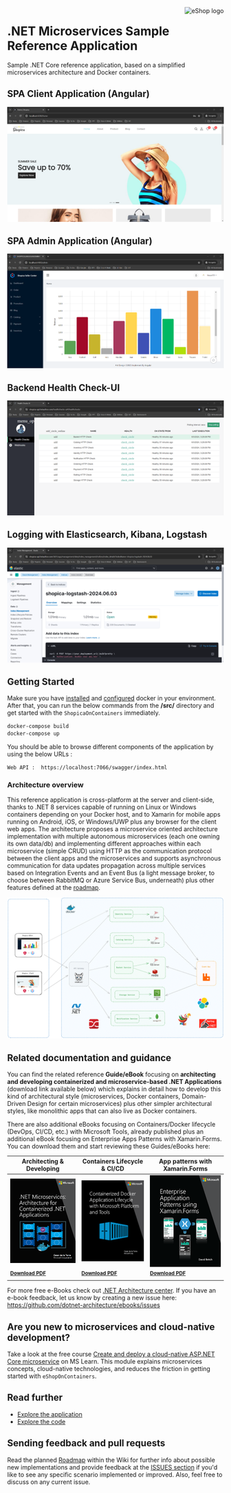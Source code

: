 <a href="https://dot.net/architecture">
   <img src="https://shopica-client.hvtauthor.com/assets/images/logo.PNG" alt="eShop logo" title="eShopOnContainers" align="right" height="60" />
</a>

# .NET Microservices Sample Reference Application

Sample .NET Core reference application, based on a simplified microservices architecture and Docker containers.

## SPA Client Application (Angular)

![](/shopica-services/image/shopica-client.png)

## SPA Admin Application (Angular)

![](/shopica-services/image/shopica-admin.png)

## Backend Health Check-UI

![](/shopica-services/image/shopica-health-check.png)

## Logging with Elasticsearch, Kibana, Logstash

![](/shopica-services/image/shopica-logging.png)

## Getting Started

Make sure you have [installed](https://docs.docker.com/docker-for-windows/install/) and [configured](https://github.com/dotnet-architecture/eShopOnContainers/wiki/Windows-setup#configure-docker) docker in your environment. After that, you can run the below commands from the **/src/** directory and get started with the `ShopicaOnContainers` immediately.

```powershell
docker-compose build
docker-compose up
```

You should be able to browse different components of the application by using the below URLs :

```
Web API :  https://localhost:7066/swagger/index.html
```

### Architecture overview

This reference application is cross-platform at the server and client-side, thanks to .NET 8 services capable of running on Linux or Windows containers depending on your Docker host, and to Xamarin for mobile apps running on Android, iOS, or Windows/UWP plus any browser for the client web apps.
The architecture proposes a microservice oriented architecture implementation with multiple autonomous microservices (each one owning its own data/db) and implementing different approaches within each microservice (simple CRUD) using HTTP as the communication protocol between the client apps and the microservices and supports asynchronous communication for data updates propagation across multiple services based on Integration Events and an Event Bus (a light message broker, to choose between RabbitMQ or Azure Service Bus, underneath) plus other features defined at the [roadmap](https://github.com/dotnet-architecture/eShopOnContainers/wiki/Roadmap).

![](/shopica-services/image/shopica-architecture.png)

## Related documentation and guidance

You can find the related reference **Guide/eBook** focusing on **architecting and developing containerized and microservice-based .NET Applications** (download link available below) which explains in detail how to develop this kind of architectural style (microservices, Docker containers, Domain-Driven Design for certain microservices) plus other simpler architectural styles, like monolithic apps that can also live as Docker containers.

There are also additional eBooks focusing on Containers/Docker lifecycle (DevOps, CI/CD, etc.) with Microsoft Tools, already published plus an additional eBook focusing on Enterprise Apps Patterns with Xamarin.Forms.
You can download them and start reviewing these Guides/eBooks here:

| Architecting & Developing                                                                              | Containers Lifecycle & CI/CD                                                                       | App patterns with Xamarin.Forms                                                                                          |
| ------------------------------------------------------------------------------------------------------ | -------------------------------------------------------------------------------------------------- | ------------------------------------------------------------------------------------------------------------------------ |
| [![](/shopica-services/image/architecture-book-cover-large-we.png)](https://aka.ms/microservicesebook) | [![](/shopica-services/image/devops-book-cover-large-we.png)](https://aka.ms/dockerlifecycleebook) | [![](/shopica-services/image/xamarin-enterprise-patterns-ebook-cover-large-we.png)](https://aka.ms/xamarinpatternsebook) |
| <sup> <a href='https://aka.ms/microservicesebook'>**Download PDF**</a> </sup>                          | <sup> <a href='https://aka.ms/dockerlifecycleebook'>**Download PDF** </a> </sup>                   | <sup> <a href='https://aka.ms/xamarinpatternsebook'>**Download PDF** </a> </sup>                                         |

For more free e-Books check out [.NET Architecture center](https://dot.net/architecture). If you have an e-book feedback, let us know by creating a new issue here: <https://github.com/dotnet-architecture/ebooks/issues>

## Are you new to **microservices** and **cloud-native development**?

Take a look at the free course [Create and deploy a cloud-native ASP.NET Core microservice](https://docs.microsoft.com/en-us/learn/modules/microservices-aspnet-core/) on MS Learn. This module explains microservices concepts, cloud-native technologies, and reduces the friction in getting started with `eShopOnContainers`.

## Read further

- [Explore the application](https://github.com/dotnet-architecture/eShopOnContainers/wiki/Explore-the-application)
- [Explore the code](https://github.com/dotnet-architecture/eShopOnContainers/wiki/Explore-the-code)

## Sending feedback and pull requests

Read the planned [Roadmap](https://github.com/dotnet-architecture/eShopOnContainers/wiki/Roadmap) within the Wiki for further info about possible new implementations and provide feedback at the [ISSUES section](https://github.com/dotnet/eShopOnContainers/issues) if you'd like to see any specific scenario implemented or improved. Also, feel free to discuss on any current issue.

